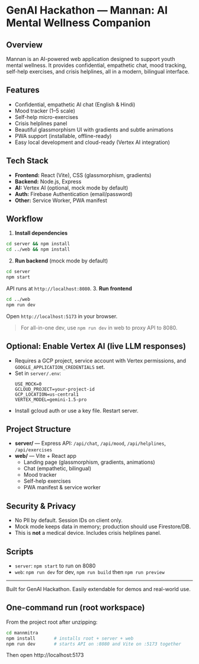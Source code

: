 
# GenAI Hackathon — Mannan: AI Mental Wellness Companion

## Overview
Mannan is an AI-powered web application designed to support youth mental wellness. It provides confidential, empathetic chat, mood tracking, self-help exercises, and crisis helplines, all in a modern, bilingual interface.

## Features
- Confidential, empathetic AI chat (English & Hindi)
- Mood tracker (1–5 scale)
- Self-help micro-exercises
- Crisis helplines panel
- Beautiful glassmorphism UI with gradients and subtle animations
- PWA support (installable, offline-ready)
- Easy local development and cloud-ready (Vertex AI integration)

## Tech Stack
- **Frontend:** React (Vite), CSS (glassmorphism, gradients)
- **Backend:** Node.js, Express
- **AI:** Vertex AI (optional, mock mode by default)
- **Auth:** Firebase Authentication (email/password)
- **Other:** Service Worker, PWA manifest

## Workflow
1. **Install dependencies**
  ```bash
  cd server && npm install
  cd ../web && npm install
  ```
2. **Run backend** (mock mode by default)
  ```bash
  cd server
  npm start
  ```
  API runs at `http://localhost:8080`.
3. **Run frontend**
  ```bash
  cd ../web
  npm run dev
  ```
  Open `http://localhost:5173` in your browser.

> For all-in-one dev, use `npm run dev` in web to proxy API to 8080.




## Optional: Enable Vertex AI (live LLM responses)
- Requires a GCP project, service account with Vertex permissions, and `GOOGLE_APPLICATION_CREDENTIALS` set.
- Set in `server/.env`:
  ```
  USE_MOCK=0
  GCLOUD_PROJECT=your-project-id
  GCP_LOCATION=us-central1
  VERTEX_MODEL=gemini-1.5-pro
  ```
- Install gcloud auth or use a key file. Restart server.


## Project Structure
- **server/** — Express API: `/api/chat`, `/api/mood`, `/api/helplines`, `/api/exercises`
- **web/** — Vite + React app
    - Landing page (glassmorphism, gradients, animations)
    - Chat (empathetic, bilingual)
    - Mood tracker
    - Self-help exercises
    - PWA manifest & service worker


## Security & Privacy
- No PII by default. Session IDs on client only.
- Mock mode keeps data in memory; production should use Firestore/DB.
- This is **not** a medical device. Includes crisis helplines panel.


## Scripts
- `server`: `npm start` to run on 8080
- `web`: `npm run dev` for dev, `npm run build` then `npm run preview`


---
Built for GenAI Hackathon. Easily extendable for demos and real-world use.


## One-command run (root workspace)
From the project root after unzipping:
```bash
cd mannmitra
npm install       # installs root + server + web
npm run dev       # starts API on :8080 and Vite on :5173 together
```
Then open http://localhost:5173
